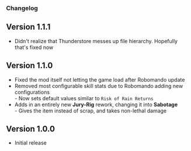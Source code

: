 ### Changelog
## Version 1.1.1
- Didn't realize that Thunderstore messes up file hierarchy. Hopefully that's fixed now
## Version 1.1.0
- Fixed the mod itself not letting the game load after Robomando update
- Removed most configurable skill stats due to Robomando adding new configurations
<br>- Now sets default values similar to ``Risk of Rain Returns``
- Adds in an entirely new **Jury-Rig** rework, changing it into **Sabotage**
<br>- Gives the item instead of scrap, and takes non-lethal damage
## Version 1.0.0
- Initial release
